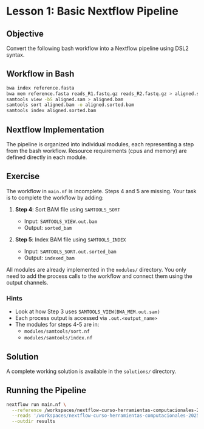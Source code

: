 # Lesson 1: Basic Nextflow Pipeline

## Objective

Convert the following bash workflow into a Nextflow pipeline using DSL2 syntax.

## Workflow in Bash

```bash
bwa index reference.fasta
bwa mem reference.fasta reads_R1.fastq.gz reads_R2.fastq.gz > aligned.sam
samtools view -bS aligned.sam > aligned.bam
samtools sort aligned.bam -o aligned.sorted.bam
samtools index aligned.sorted.bam
```

## Nextflow Implementation

The pipeline is organized into individual modules, each representing a step from the bash workflow. Resource requirements (cpus and memory) are defined directly in each module.

## Exercise

The workflow in `main.nf` is incomplete. Steps 4 and 5 are missing. Your task is to complete the workflow by adding:

1. **Step 4**: Sort BAM file using `SAMTOOLS_SORT`
   - Input: `SAMTOOLS_VIEW.out.bam`
   - Output: `sorted_bam`

2. **Step 5**: Index BAM file using `SAMTOOLS_INDEX`
   - Input: `SAMTOOLS_SORT.out.sorted_bam`
   - Output: `indexed_bam`

All modules are already implemented in the `modules/` directory. You only need to add the process calls to the workflow and connect them using the output channels.

### Hints

- Look at how Step 3 uses `SAMTOOLS_VIEW(BWA_MEM.out.sam)`
- Each process output is accessed via `.out.<output_name>`
- The modules for steps 4-5 are in:
  - `modules/samtools/sort.nf`
  - `modules/samtools/index.nf`

## Solution

A complete working solution is available in the `solutions/` directory.

## Running the Pipeline

```bash
nextflow run main.nf \
  --reference /workspaces/nextflow-curso-herramientas-computacionales-2025/assets/genome.fasta \
  --reads '/workspaces/nextflow-curso-herramientas-computacionales-2025/assets/test_{1,2}.fastq.gz' \
  --outdir results
```